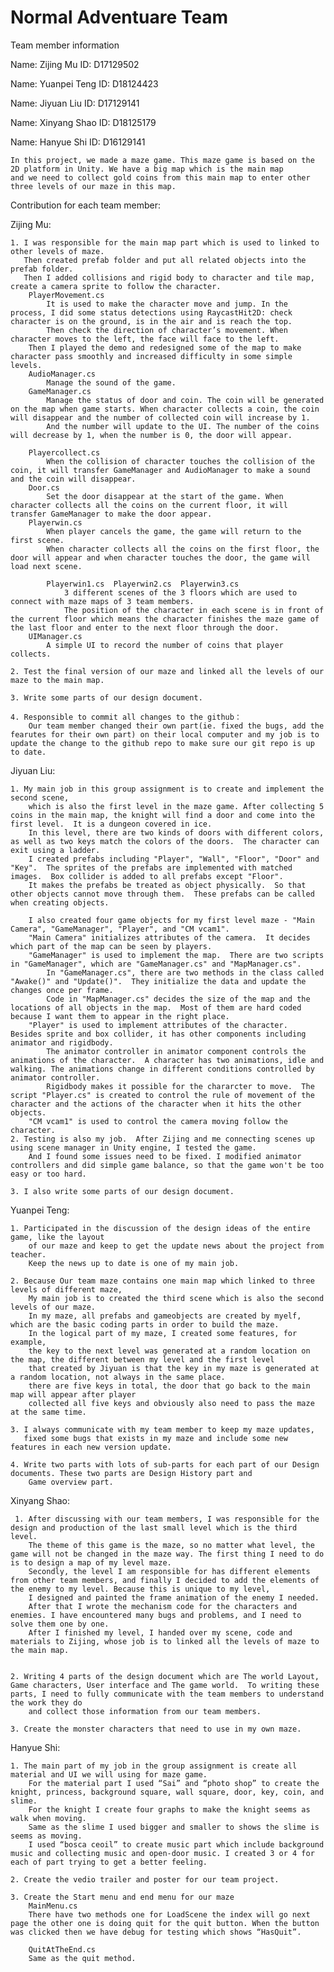 # Normal Adventuare Team

Team member information

Name: Zijing Mu              ID:  D17129502

Name: Yuanpei Teng       ID:  D18124423

Name: Jiyuan Liu             ID:  D17129141

Name: Xinyang Shao       ID:  D18125179

Name: Hanyue Shi           ID: D16129141


	In this project, we made a maze game. This maze game is based on the 2D platform in Unity. We have a big map which is the main map
	and we need to collect gold coins from this main map to enter other three levels of our maze in this map.

Contribution for each team member:

Zijing Mu:

	1. I was responsible for the main map part which is used to linked to other levels of maze. 
	   Then created prefab folder and put all related objects into the prefab folder. 
	   Then I added collisions and rigid body to character and tile map, create a camera sprite to follow the character.
		PlayerMovement.cs
			It is used to make the character move and jump. In the process, I did some status detections using RaycastHit2D: check character is on the ground, is in the air and is reach the top. 
			Then check the direction of character’s movement. When character moves to the left, the face will face to the left.
		Then I played the demo and redesigned some of the map to make character pass smoothly and increased difficulty in some simple levels. 
		AudioManager.cs 
			Manage the sound of the game.
		GameManager.cs
			Manage the status of door and coin. The coin will be generated on the map when game starts. When character collects a coin, the coin will disappear and the number of collected coin will increase by 1. 
			And the number will update to the UI. The number of the coins will decrease by 1, when the number is 0, the door will appear. 

		Playercollect.cs 
			When the collision of character touches the collision of the coin, it will transfer GameManager and AudioManager to make a sound and the coin will disappear.
		Door.cs
			Set the door disappear at the start of the game. When character collects all the coins on the current floor, it will transfer GameManager to make the door appear. 
		Playerwin.cs
			When player cancels the game, the game will return to the first scene.
			When character collects all the coins on the first floor, the door will appear and when character touches the door, the game will load next scene.

			Playerwin1.cs  Playerwin2.cs  Playerwin3.cs
				3 different scenes of the 3 floors which are used to connect with maze maps of 3 team members. 
				The position of the character in each scene is in front of the current floor which means the character finishes the maze game of the last floor and enter to the next floor through the door. 
		UIManager.cs
			A simple UI to record the number of coins that player collects. 

	2. Test the final version of our maze and linked all the levels of our maze to the main map.

	3. Write some parts of our design document.

	4. Responsible to commit all changes to the github：
		Our team member changed their own part(ie. fixed the bugs, add the fearutes for their own part) on their local computer and my job is to update the change to the github repo to make sure our git repo is up to date.

Jiyuan Liu: 

	1. My main job in this group assignment is to create and implement the second scene, 
	    which is also the first level in the maze game. After collecting 5 coins in the main map, the knight will find a door and come into the first level.  It is a dungeon covered in ice.  
	    In this level, there are two kinds of doors with different colors, as well as two keys match the colors of the doors.  The character can exit using a ladder.
	    I created prefabs including "Player", "Wall", "Floor", "Door" and "Key".  The sprites of the prefabs are implemented with matched images.  Box collider is added to all prefabs except "Floor".  
	    It makes the prefabs be treated as object physically.  So that other objects cannot move through them.  These prefabs can be called when creating objects.

	    I also created four game objects for my first level maze - "Main Camera", "GameManager", "Player", and "CM vcam1".
		"Main Camera" initializes attributes of the camera.  It decides which part of the map can be seen by players.
		"GameManager" is used to implement the map.  There are two scripts in "GameManager", which are "GameManager.cs" and "MapManager.cs".  
			In "GameManager.cs", there are two methods in the class called "Awake()" and "Update()".  They initialize the data and update the changes once per frame.  
			Code in "MapManager.cs" decides the size of the map and the locations of all objects in the map.  Most of them are hard coded because I want them to appear in the right place.
		"Player" is used to implement attributes of the character.  Besides sprite and box collider, it has other components including animator and rigidbody.  
			The animator controller in animator component controls the animations of the character.  A character has two animations, idle and walking. The animations change in different conditions controlled by animator controller. 
			Rigidbody makes it possible for the chararcter to move.  The script "Player.cs" is created to control the rule of movement of the character and the actions of the character when it hits the other objects.
		"CM vcam1" is used to control the camera moving follow the character.
	2. Testing is also my job.  After Zijing and me connecting scenes up using scene manager in Unity engine, I tested the game.  
	    And I found some issues need to be fixed. I modified animator controllers and did simple game balance, so that the game won't be too easy or too hard.
	
	3. I also write some parts of our design document.




Yuanpei Teng:

	1. Participated in the discussion of the design ideas of the entire game, like the layout
	    of our maze and keep to get the update news about the project from teacher.
	    Keep the news up to date is one of my main job.

	2. Because Our team maze contains one main map which linked to three levels of different maze, 
	    My main job is to created the third scene which is also the second levels of our maze. 
	    In my maze, all prefabs and gameobjects are created by myelf, which are the basic coding parts in order to build the maze. 
	    In the logical part of my maze, I created some features, for example, 
	    the key to the next level was generated at a random location on the map, the different between my level and the first level
	    that created by Jiyuan is that the key in my maze is generated at a random location, not always in the same place.
	    there are five keys in total, the door that go back to the main map will appear after player 
	    collected all five keys and obviously also need to pass the maze at the same time.
 
	3. I always communicate with my team member to keep my maze updates, 
	   fixed some bugs that exists in my maze and include some new features in each new version update.

	4. Write two parts with lots of sub-parts for each part of our Design documents. These two parts are Design History part and
	    Game overview part.


Xinyang Shao:

	 1. After discussing with our team members, I was responsible for the design and production of the last small level which is the third level.
		The theme of this game is the maze, so no matter what level, the game will not be changed in the maze way. The first thing I need to do is to design a map of my level maze. 
		Secondly, the level I am responsible for has different elements from other team members, and finally I decided to add the elements of the enemy to my level. Because this is unique to my level, 
		I designed and painted the frame animation of the enemy I needed. 
		After that I wrote the mechanism code for the characters and enemies. I have encountered many bugs and problems, and I need to solve them one by one. 
		After I finished my level, I handed over my scene, code and materials to Zijing, whose job is to linked all the levels of maze to the main map.
		

	2. Writing 4 parts of the design document which are The world Layout,  Game characters, User interface and The game world.  To writing these parts, I need to fully communicate with the team members to understand the work they do
	    and collect those information from our team members.
	
	3. Create the monster characters that need to use in my own maze.
	


Hanyue Shi: 

	1. The main part of my job in the group assignment is create all material and UI we will using for maze game.
		For the material part I used “Sai” and “photo shop” to create the knight, princess, background square, wall square, door, key, coin, and slime. 
		For the knight I create four graphs to make the knight seems as walk when moving. 
		Same as the slime I used bigger and smaller to shows the slime is seems as moving. 
		I used “bosca ceoil” to create music part which include background music and collecting music and open-door music. I created 3 or 4 for each of part trying to get a better feeling.

	2. Create the vedio trailer and poster for our team project.
	
	3. Create the Start menu and end menu for our maze
		MainMenu.cs
		There have two methods one for LoadScene the index will go next page the other one is doing quit for the quit button. When the button was clicked then we have debug for testing which shows “HasQuit”.

		QuitAtTheEnd.cs
		Same as the quit method.



	
